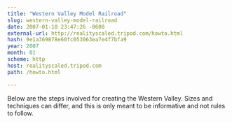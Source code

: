 ```yaml
---
title: "Western Valley Model Railroad"
slug: western-valley-model-railroad
date: 2007-01-10 23:47:26 -0600
external-url: http://realityscaled.tripod.com/howto.html
hash: 9e1a369878e60fc053063ea7e4f7bfa9
year: 2007
month: 01
scheme: http
host: realityscaled.tripod.com
path: /howto.html

---
```


Below are the steps involved for creating the Western Valley. Sizes and techniques can differ, and this is only meant to be informative and not rules to follow.
